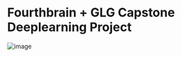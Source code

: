 # Fourthbrain + GLG Capstone Deeplearning Project

![image](https://user-images.githubusercontent.com/7217067/115755705-3f0f7700-a363-11eb-86a2-588f802f7fa9.png)
